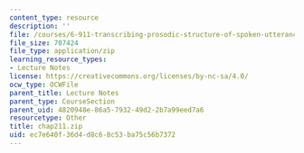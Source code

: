 ```yaml
---
content_type: resource
description: ''
file: /courses/6-911-transcribing-prosodic-structure-of-spoken-utterances-with-tobi-january-iap-2006/ec7e640f36d4d8c68c53ba75c56b7372_chap211.zip
file_size: 707424
file_type: application/zip
learning_resource_types:
- Lecture Notes
license: https://creativecommons.org/licenses/by-nc-sa/4.0/
ocw_type: OCWFile
parent_title: Lecture Notes
parent_type: CourseSection
parent_uid: 4820948e-86a5-7932-49d2-2b7a99eed7a6
resourcetype: Other
title: chap211.zip
uid: ec7e640f-36d4-d8c6-8c53-ba75c56b7372
---
```

